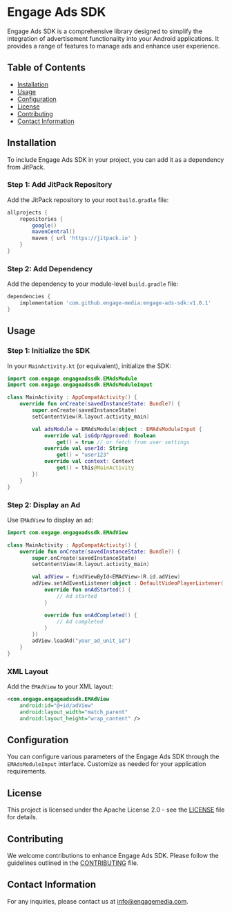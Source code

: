 
# Engage Ads SDK

Engage Ads SDK is a comprehensive library designed to simplify the integration of advertisement functionality into your Android applications. It provides a range of features to manage ads and enhance user experience.

## Table of Contents

- [Installation](#installation)
- [Usage](#usage)
- [Configuration](#configuration)
- [License](#license)
- [Contributing](#contributing)
- [Contact Information](#contact-information)

## Installation

To include Engage Ads SDK in your project, you can add it as a dependency from JitPack.

### Step 1: Add JitPack Repository

Add the JitPack repository to your root `build.gradle` file:

```groovy
allprojects {
    repositories {
        google()
        mavenCentral()
        maven { url 'https://jitpack.io' }
    }
}
```

### Step 2: Add Dependency

Add the dependency to your module-level `build.gradle` file:

```groovy
dependencies {
    implementation 'com.github.engage-media:engage-ads-sdk:v1.0.1'
}
```

## Usage

### Step 1: Initialize the SDK

In your `MainActivity.kt` (or equivalent), initialize the SDK:

```kotlin
import com.engage.engageadssdk.EMAdsModule
import com.engage.engageadssdk.EMAdsModuleInput

class MainActivity : AppCompatActivity() {
    override fun onCreate(savedInstanceState: Bundle?) {
        super.onCreate(savedInstanceState)
        setContentView(R.layout.activity_main)

        val adsModule = EMAdsModule(object : EMAdsModuleInput {
            override val isGdprApproved: Boolean
                get() = true // or fetch from user settings
            override val userId: String
                get() = "user123"
            override val context: Context
                get() = this@MainActivity
        })
    }
}
```

### Step 2: Display an Ad

Use `EMAdView` to display an ad:

```kotlin
import com.engage.engageadssdk.EMAdView

class MainActivity : AppCompatActivity() {
    override fun onCreate(savedInstanceState: Bundle?) {
        super.onCreate(savedInstanceState)
        setContentView(R.layout.activity_main)

        val adView = findViewById<EMAdView>(R.id.adView)
        adView.setAdEventListener(object : DefaultVideoPlayerListener() {
            override fun onAdStarted() {
                // Ad started
            }

            override fun onAdCompleted() {
                // Ad completed
            }
        })
        adView.loadAd("your_ad_unit_id")
    }
}
```

### XML Layout

Add the `EMAdView` to your XML layout:

```xml
<com.engage.engageadssdk.EMAdView
    android:id="@+id/adView"
    android:layout_width="match_parent"
    android:layout_height="wrap_content" />
```

## Configuration

You can configure various parameters of the Engage Ads SDK through the `EMAdsModuleInput` interface. Customize as needed for your application requirements.

## License

This project is licensed under the Apache License 2.0 - see the [LICENSE](LICENSE) file for details.

## Contributing

We welcome contributions to enhance Engage Ads SDK. Please follow the guidelines outlined in the [CONTRIBUTING](CONTRIBUTING.md) file.

## Contact Information

For any inquiries, please contact us at [info@engagemedia.com](mailto:info@engagemedia.com).
